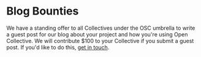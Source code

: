 # Blog Bounties

We have a standing offer to all Collectives under the OSC umbrella to write a guest post for our blog about your project and how you're using Open Collective. We will contribute $100 to your Collective if you submit a guest post. If you'd like to do this, [get in touch](mailto:hello@oscollective.org).

